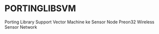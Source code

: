 # PORTINGLIBSVM
Porting Library Support Vector Machine ke Sensor Node Preon32 Wireless Sensor Network
